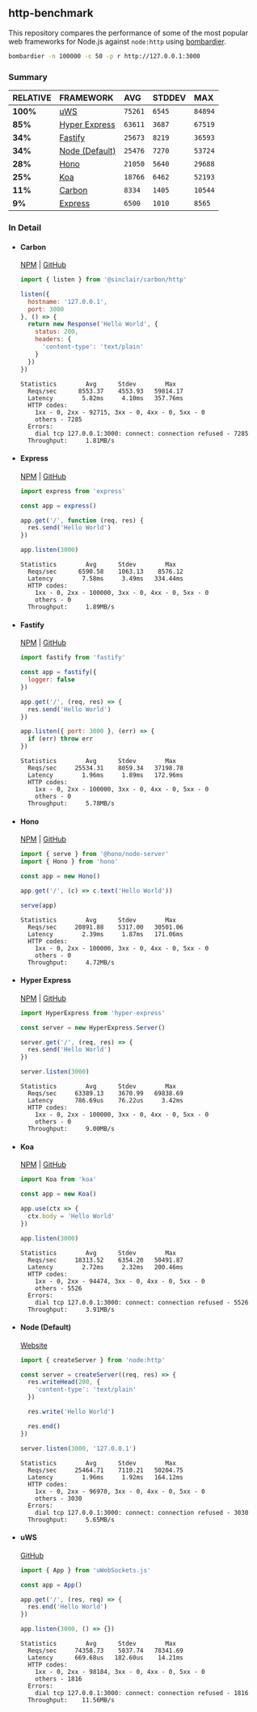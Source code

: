 ## http-benchmark

This repository compares the performance of some of the most popular web frameworks for Node.js against `node:http` using [bombardier](https://github.com/codesenberg/bombardier).

```bash
bombardier -n 100000 -c 50 -p r http://127.0.0.1:3000
```

### Summary

| RELATIVE | FRAMEWORK | AVG | STDDEV | MAX |
| :--- | :--- | :--- | :--- | :--- |
| **100%** | [uWS](#uws) | `75261` | `6545` | `84894` |
| **85%** | [Hyper Express](#hyper-express) | `63611` | `3687` | `67519` |
| **34%** | [Fastify](#fastify) | `25673` | `8219` | `36593` |
| **34%** | [Node (Default)](#node-default) | `25476` | `7270` | `53724` |
| **28%** | [Hono](#hono) | `21050` | `5640` | `29688` |
| **25%** | [Koa](#koa) | `18766` | `6462` | `52193` |
| **11%** | [Carbon](#carbon) | `8334` | `1405` | `10544` |
| **9%** | [Express](#express) | `6500` | `1010` | `8565` |


### In Detail

- #### Carbon
  [NPM](https://npmjs.com/@sinclair/carbon) | [GitHub](https://github.com/sinclairzx81/carbon)
  ```js
  import { listen } from '@sinclair/carbon/http'

  listen({
    hostname: '127.0.0.1',
    port: 3000
  }, () => {
    return new Response('Hello World', {
      status: 200,
      headers: {
        'content-type': 'text/plain'
      }
    })
  })
  ```

  ```
  Statistics        Avg      Stdev        Max
    Reqs/sec      8553.37    4553.93   59814.17
    Latency        5.82ms     4.10ms   357.76ms
    HTTP codes:
      1xx - 0, 2xx - 92715, 3xx - 0, 4xx - 0, 5xx - 0
      others - 7285
    Errors:
      dial tcp 127.0.0.1:3000: connect: connection refused - 7285
    Throughput:     1.81MB/s
  ```

- #### Express
  [NPM](https://npmjs.com/express) | [GitHub](https://github.com/expressjs/express)
  ```js
  import express from 'express'

  const app = express()

  app.get('/', function (req, res) {
    res.send('Hello World')
  })

  app.listen(3000)
  ```

  ```
  Statistics        Avg      Stdev        Max
    Reqs/sec      6590.58    1063.13    8576.12
    Latency        7.58ms     3.49ms   334.44ms
    HTTP codes:
      1xx - 0, 2xx - 100000, 3xx - 0, 4xx - 0, 5xx - 0
      others - 0
    Throughput:     1.89MB/s
  ```

- #### Fastify
  [NPM](https://npmjs.com/fastify) | [GitHub](https://github.com/fastify/fastify)
  ```js
  import fastify from 'fastify'

  const app = fastify({
    logger: false
  })

  app.get('/', (req, res) => {
    res.send('Hello World')
  })

  app.listen({ port: 3000 }, (err) => {
    if (err) throw err
  })
  ```

  ```
  Statistics        Avg      Stdev        Max
    Reqs/sec     25534.31    8059.34   37198.78
    Latency        1.96ms     1.89ms   172.96ms
    HTTP codes:
      1xx - 0, 2xx - 100000, 3xx - 0, 4xx - 0, 5xx - 0
      others - 0
    Throughput:     5.78MB/s
  ```

- #### Hono
  [NPM](https://npmjs.com/hono) | [GitHub](https://github.com/honojs/hono)
  ```js
  import { serve } from '@hono/node-server'
  import { Hono } from 'hono'

  const app = new Hono()

  app.get('/', (c) => c.text('Hello World'))

  serve(app)
  ```

  ```
  Statistics        Avg      Stdev        Max
    Reqs/sec     20891.88    5317.00   30501.06
    Latency        2.39ms     1.87ms   171.06ms
    HTTP codes:
      1xx - 0, 2xx - 100000, 3xx - 0, 4xx - 0, 5xx - 0
      others - 0
    Throughput:     4.72MB/s
  ```

- #### Hyper Express
  [NPM](https://npmjs.com/hyper-express) | [GitHub](https://github.com/kartikk221/hyper-express)
  ```js
  import HyperExpress from 'hyper-express'

  const server = new HyperExpress.Server()

  server.get('/', (req, res) => {
    res.send('Hello World')
  })

  server.listen(3000)
  ```

  ```
  Statistics        Avg      Stdev        Max
    Reqs/sec     63389.13    3670.99   69838.69
    Latency      786.69us    76.22us     3.42ms
    HTTP codes:
      1xx - 0, 2xx - 100000, 3xx - 0, 4xx - 0, 5xx - 0
      others - 0
    Throughput:     9.00MB/s
  ```

- #### Koa
  [NPM](https://npmjs.com/koa) | [GitHub](https://github.com/koajs/koa)
  ```js
  import Koa from 'koa'

  const app = new Koa()

  app.use(ctx => {
    ctx.body = 'Hello World'
  })

  app.listen(3000)
  ```

  ```
  Statistics        Avg      Stdev        Max
    Reqs/sec     18313.52    6354.20   50491.87
    Latency        2.72ms     2.32ms   200.46ms
    HTTP codes:
      1xx - 0, 2xx - 94474, 3xx - 0, 4xx - 0, 5xx - 0
      others - 5526
    Errors:
      dial tcp 127.0.0.1:3000: connect: connection refused - 5526
    Throughput:     3.91MB/s
  ```

- #### Node (Default)
  [Website](https://nodejs.org/api/http.html)
  ```js
  import { createServer } from 'node:http'

  const server = createServer((req, res) => {
    res.writeHead(200, {
      'content-type': 'text/plain'
    })

    res.write('Hello World')

    res.end()
  })

  server.listen(3000, '127.0.0.1')
  ```

  ```
  Statistics        Avg      Stdev        Max
    Reqs/sec     25464.71    7110.21   50204.75
    Latency        1.96ms     1.92ms   164.12ms
    HTTP codes:
      1xx - 0, 2xx - 96970, 3xx - 0, 4xx - 0, 5xx - 0
      others - 3030
    Errors:
      dial tcp 127.0.0.1:3000: connect: connection refused - 3030
    Throughput:     5.65MB/s
  ```

- #### uWS
  [GitHub](https://github.com/uNetworking/uWebSockets.js)
  ```js
  import { App } from 'uWebSockets.js'

  const app = App()

  app.get('/', (res, req) => {
    res.end('Hello World')
  })

  app.listen(3000, () => {})
  ```

  ```
  Statistics        Avg      Stdev        Max
    Reqs/sec     74358.73    5837.74   78341.69
    Latency      669.68us   182.60us    14.21ms
    HTTP codes:
      1xx - 0, 2xx - 98184, 3xx - 0, 4xx - 0, 5xx - 0
      others - 1816
    Errors:
      dial tcp 127.0.0.1:3000: connect: connection refused - 1816
    Throughput:    11.56MB/s
  ```


